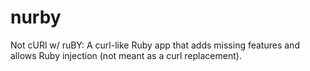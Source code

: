 # nurby
Not cURl w/ ruBY:  A curl-like Ruby app that adds missing features and allows Ruby injection (not meant as a curl replacement).
